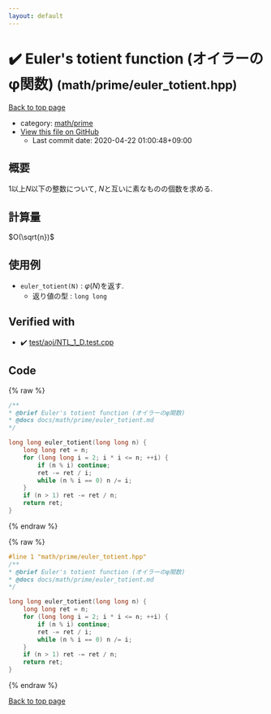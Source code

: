 ```yaml
---
layout: default
---
```


<!-- mathjax config similar to math.stackexchange -->
<script type="text/javascript" async
  src="https://cdnjs.cloudflare.com/ajax/libs/mathjax/2.7.5/MathJax.js?config=TeX-MML-AM_CHTML">
</script>
<script type="text/x-mathjax-config">
  MathJax.Hub.Config({
    TeX: { equationNumbers: { autoNumber: "AMS" }},
    tex2jax: {
      inlineMath: [ ['$','$'] ],
      processEscapes: true
    },
    "HTML-CSS": { matchFontHeight: false },
    displayAlign: "left",
    displayIndent: "2em"
  });
</script>

<script type="text/javascript" src="https://cdnjs.cloudflare.com/ajax/libs/jquery/3.4.1/jquery.min.js"></script>
<script src="https://cdn.jsdelivr.net/npm/jquery-balloon-js@1.1.2/jquery.balloon.min.js" integrity="sha256-ZEYs9VrgAeNuPvs15E39OsyOJaIkXEEt10fzxJ20+2I=" crossorigin="anonymous"></script>
<script type="text/javascript" src="../../../assets/js/copy-button.js"></script>
<link rel="stylesheet" href="../../../assets/css/copy-button.css" />


# :heavy_check_mark: Euler's totient function (オイラーのφ関数) <small>(math/prime/euler_totient.hpp)</small>

<a href="../../../index.html">Back to top page</a>

* category: <a href="../../../index.html#284ec5e6a3c30a992cd88179b43d3dce">math/prime</a>
* <a href="{{ site.github.repository_url }}/blob/master/math/prime/euler_totient.hpp">View this file on GitHub</a>
    - Last commit date: 2020-04-22 01:00:48+09:00




## 概要

$1$以上$N$以下の整数について, $N$と互いに素なものの個数を求める.

## 計算量

$O(\sqrt{n})$

## 使用例

* `euler_totient(N)` : $\varphi(N)$を返す.
  * 返り値の型 : `long long`


## Verified with

* :heavy_check_mark: <a href="../../../verify/test/aoj/NTL_1_D.test.cpp.html">test/aoj/NTL_1_D.test.cpp</a>


## Code

<a id="unbundled"></a>
{% raw %}
```cpp
/**
* @brief Euler's totient function (オイラーのφ関数)
* @docs docs/math/prime/euler_totient.md
*/

long long euler_totient(long long n) {
    long long ret = n;
    for (long long i = 2; i * i <= n; ++i) {
        if (n % i) continue;
        ret -= ret / i;
        while (n % i == 0) n /= i;
    }
    if (n > 1) ret -= ret / n;
    return ret;
}

```
{% endraw %}

<a id="bundled"></a>
{% raw %}
```cpp
#line 1 "math/prime/euler_totient.hpp"
/**
* @brief Euler's totient function (オイラーのφ関数)
* @docs docs/math/prime/euler_totient.md
*/

long long euler_totient(long long n) {
    long long ret = n;
    for (long long i = 2; i * i <= n; ++i) {
        if (n % i) continue;
        ret -= ret / i;
        while (n % i == 0) n /= i;
    }
    if (n > 1) ret -= ret / n;
    return ret;
}

```
{% endraw %}

<a href="../../../index.html">Back to top page</a>

